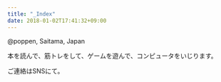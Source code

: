 ```yaml
---
title: "_Index"
date: 2018-01-02T17:41:32+09:00
---
```


@poppen, Saitama, Japan

本を読んで、筋トレをして、ゲームを遊んで、コンピュータをいじります。

ご連絡はSNSにて。
